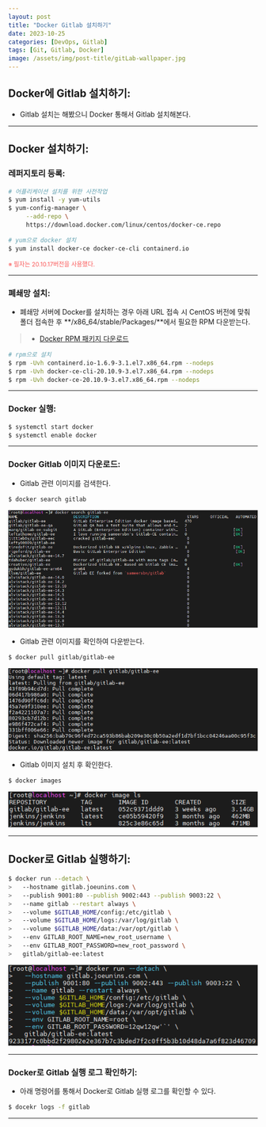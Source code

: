 ```yaml
---
layout: post
title: "Docker Gitlab 설치하기"
date: 2023-10-25
categories: [DevOps, Gitlab]
tags: [Git, Gitlab, Docker]
image: /assets/img/post-title/gitLab-wallpaper.jpg
---
```


## Docker에 Gitlab 설치하기:
- Gitlab 설치는 해봤으니 Docker 통해서 Gitlab 설치해본다.

* * *

## Docker 설치하기:
### 레퍼지토리 등록:
```bash
# 어플리케이션 설치를 위한 사전작업
$ yum install -y yum-utils
$ yum-config-manager \
     --add-repo \
     https://download.docker.com/linux/centos/docker-ce.repo
```
```bash
# yum으로 docker 설치
$ yum install docker-ce docker-ce-cli containerd.io
```
<span style="color:#FA5858; font-size:12px">※ 필자는 20.10.17버전을 사용했다.</span>

* * *

### 폐쇄망 설치:
- 폐쇄망 서버에 Docker를 설치하는 경우 아래 URL 접속 시 CentOS 버전에 맞춰 폴더 접속한 후 **/x86_64/stable/Packages/**에서  필요한 RPM 다운받는다.
> * [Docker RPM 패키지 다운로드](https://download.docker.com/linux/centos/ "Docker RPM 패키지 다운로드")

```bash
# rpm으로 설치
$ rpm -Uvh containerd.io-1.6.9-3.1.el7.x86_64.rpm --nodeps
$ rpm -Uvh docker-ce-cli-20.10.9-3.el7.x86_64.rpm --nodeps
$ rpm -Uvh docker-ce-20.10.9-3.el7.x86_64.rpm --nodeps
```

* * *

### Docker 실행:
```bash
$ systemctl start docker
$ systemctl enable docker
```

* * *

### Docker Gitlab 이미지 다운로드:
- Gitlab 관련 이미지를 검색한다.
```bash
$ docker search gitlab
```
[![gitlab docker image 목록](/assets/img/post/Gitlab/gitlab%20docker%20image%20목록.png)](/assets/img/post/Gitlab/gitlab%20docker%20image%20목록.png)

- Gitlab 관련 이미지를 확인하여 다운받는다.
```bash
$ docker pull gitlab/gitlab-ee
```
[![gitlab docker image 다운](/assets/img/post/Gitlab/gitlab%20docker%20image%20다운.png)](/assets/img/post/Gitlab/gitlab%20docker%20image%20다운.png)

- Gitlab 이미지 설치 후 확인한다.
```bash
$ docker images
```
[![gitlab docker image 설치 확인](/assets/img/post/Gitlab/gitlab%20docker%20image%20설치%20확인.png)](/assets/img/post/Gitlab/gitlab%20docker%20image%20설치%20확인.png)

* * *

## Docker로 Gitlab 실행하기:
```bash
$ docker run --detach \
>   --hostname gitlab.joeunins.com \
>   --publish 9001:80 --publish 9002:443 --publish 9003:22 \
>   --name gitlab --restart always \
>   --volume $GITLAB_HOME/config:/etc/gitlab \
>   --volume $GITLAB_HOME/logs:/var/log/gitlab \
>   --volume $GITLAB_HOME/data:/var/opt/gitlab \
>   --env GITLAB_ROOT_NAME=new_root_username \
>   --env GITLAB_ROOT_PASSWORD=new_root_password \
>   gitlab/gitlab-ee:latest
```
[![gitlab docker 서비스 실행](/assets/img/post/Gitlab/gitlab%20docker%20서비스%20실행.png)](/assets/img/post/Gitlab/gitlab%20docker%20서비스%20실행.png)

* * *

### Docker로 Gitlab 실행 로그 확인하기:
- 아래 명령어를 통해서 Docker로 Gitlab 실행 로그를 확인할 수 있다.
```bash
$ docekr logs -f gitlab
```

* * *